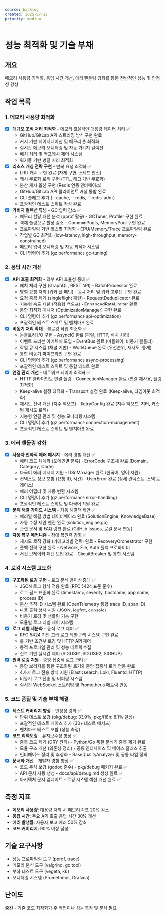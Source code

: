 ```yaml
---
source: backlog
created: 2025-07-12
priority: medium
---
```


# 성능 최적화 및 기술 부채

## 개요
메모리 사용량 최적화, 응답 시간 개선, 에러 핸들링 강화를 통한 전반적인 성능 및 안정성 향상

## 작업 목록

### 1. 메모리 사용량 최적화
- [x] **대규모 조직 처리 최적화** - 메모리 효율적인 대용량 데이터 처리 ✅
  - GitHub/GitLab API 스트리밍 방식 구현 완료
  - 커서 기반 페이지네이션 및 메모리 풀 최적화
  - 실시간 메모리 모니터링 및 자동 가비지 컬렉션
  - 배치 처리 및 백프레셔 제어 시스템
  - 워커풀 기반 병렬 처리 최적화
- [x] **리소스 캐싱 전략 구현** - 반복 요청 최적화 ✅
  - LRU 캐시 구현 완료 (자체 구현, 스레드 안전)
  - 캐시 무효화 로직 구현 (TTL, 태그 기반 무효화)
  - 분산 캐시 옵션 구현 (Redis 연동 인터페이스)
  - GitHub/GitLab API 클라이언트 캐싱 통합 완료
  - CLI 플래그 추가 (--cache, --redis, --redis-addr)
  - 포괄적인 테스트 스위트 작성 완료
- [x] **가비지 컬렉션 튜닝** - GC 압력 감소 ✅
  - 메모리 할당 패턴 분석 (pprof 활용) - GCTuner, Profiler 구현 완료
  - 객체 풀링으로 할당 감소 - CommonPools, MemoryPool 구현 완료
  - 프로파일링 기반 핫스팟 최적화 - CPU/Memory/Trace 프로파일링 완료
  - 작업별 GC 최적화 (low-latency, high-throughput, memory-constrained)
  - 메모리 압력 모니터링 및 자동 최적화 시스템
  - CLI 명령어 추가 (gz performance gc-tuning)

### 2. 응답 시간 개선
- [x] **API 호출 최적화** - 외부 API 효율성 증대 ✅
  - 배치 처리 구현 (GraphQL, REST API) - BatchProcessor 완료
  - 병렬 요청 처리 (워커 풀 패턴) - 동시 처리 및 워커 고루틴 구현 완료
  - 요청 중복 제거 (singleflight 패턴) - RequestDeduplicator 완료
  - 지능형 속도 제한 (적응형 백오프) - EnhancedRateLimiter 완료
  - 통합 최적화 매니저 (OptimizationManager) 구현 완료
  - CLI 명령어 추가 (gz performance api-optimization)
  - 포괄적인 테스트 스위트 및 벤치마크 완료
- [x] **비동기 처리 확대** - 블로킹 작업 최소화 ✅
  - 논블로킹 I/O 구현 - AsyncIO 완료 (파일, HTTP, 배치 처리)
  - 이벤트 드리븐 아키텍처 도입 - EventBus 완료 (미들웨어, 비동기 핸들러)
  - 작업 큐 시스템 (채널 기반) - WorkQueue 완료 (우선순위, 재시도, 통계)
  - 통합 비동기 파이프라인 구현 완료
  - CLI 명령어 추가 (gz performance async-processing)
  - 포괄적인 테스트 스위트 및 통합 테스트 완료
- [x] **연결 관리 개선** - 네트워크 레이어 최적화 ✅
  - HTTP 클라이언트 연결 풀링 - ConnectionManager 완료 (연결 재사용, 풀링 최적화)
  - Keep-alive 설정 최적화 - Transport 설정 완료 (Keep-alive, 타임아웃 최적화)
  - 재시도 전략 개선 (지수 백오프) - RetryConfig 완료 (지수 백오프, 지터, 커스텀 재시도 로직)
  - 지능형 연결 관리 및 성능 모니터링 시스템
  - CLI 명령어 추가 (gz performance connection-management)
  - 포괄적인 테스트 스위트 및 벤치마크 완료

### 3. 에러 핸들링 강화
- [x] **사용자 친화적 에러 메시지** - 에러 경험 개선 ✅
  - 에러 코드 체계화 (도메인별 분류) - ErrorCode 구조체 완료 (Domain, Category, Code)
  - 다국어 에러 메시지 지원 - I18nManager 완료 (한국어, 영어 지원)
  - 컨텍스트 정보 포함 (요청 ID, 시간) - UserError 완료 (상세 컨텍스트, 스택 트레이스)
  - 에러 어댑터 및 자동 변환 시스템
  - CLI 명령어 추가 (gz performance error-handling)
  - 포괄적인 테스트 스위트 및 다국어 지원 완료
- [x] **문제 해결 가이드 시스템** - 자동 해결책 제안 ✅
  - 에러별 해결 방법 데이터베이스 완료 (SolutionEngine, KnowledgeBase)
  - 자동 수정 제안 엔진 완료 (solution_engine.go)
  - 관련 문서 및 FAQ 링크 완료 (GitHub Issues, 로컬 문서 연동)
- [x] **자동 복구 메커니즘** - 장애 복원력 강화 ✅
  - 재시도 로직 강화 (카테고리별 전략) 완료 - RecoveryOrchestrator 구현
  - 폴백 전략 구현 완료 - Network, File, Auth 폴백 프로바이더
  - 서킷 브레이커 패턴 도입 완료 - CircuitBreaker 및 통합 시스템

### 4. 로깅 시스템 고도화
- [x] **구조화된 로깅 구현** - 로그 분석 용이성 증대 ✅
  - JSON 로그 형식 적용 완료 (RFC 5424 표준 준수)
  - 로그 필드 표준화 완료 (timestamp, severity, hostname, app name, process ID)
  - 분산 추적 ID 시스템 완료 (OpenTelemetry 통합 trace ID, span ID)
  - 다중 출력 형식 지원 (JSON, logfmt, console)
  - 비동기 로깅 및 샘플링 기능 구현
  - 모듈별 로그 레벨 제어 시스템
- [x] **로그 레벨 세분화** - 동적 로그 제어 ✅
  - RFC 5424 기반 고급 로그 레벨 관리 시스템 구현 완료
  - 룰 기반 조건부 로깅 및 HTTP API 제어
  - 동적 프로파일 관리 및 성능 메트릭 수집
  - 신호 기반 실시간 제어 (SIGUSR1, SIGUSR2, SIGHUP)
- [x] **원격 로깅 지원** - 중앙 집중식 로그 관리 ✅
  - 통합 브리지를 통한 구조화된 로거와 중앙 집중식 로거 연동 완료
  - 4가지 로그 전송 방식 지원 (Elasticsearch, Loki, Fluentd, HTTP)
  - 비동기 로그 전송 및 버퍼링 시스템
  - 실시간 WebSocket 스트리밍 및 Prometheus 메트릭 연동

### 5. 코드 품질 및 기술 부채 해결
- [x] **테스트 커버리지 향상** - 안정성 강화 ✅
  - 단위 테스트 보강 (pkg/debug: 33.9%, pkg/i18n: 8.1% 달성)
  - 포괄적인 테스트 케이스 추가 (30+ 테스트 메서드)
  - 벤치마크 테스트 포함 (성능 측정)
- [x] **코드 리팩토링** - 유지보수성 향상 ✅
  - 중복 코드 제거 (DRY 원칙) - Python/Go 품질 분석기 중복 제거 완료
  - 모듈 구조 개선 (의존성 정리) - 공통 인터페이스 및 베이스 클래스 추출
  - 인터페이스 정리 및 추상화 - BaseQualityAnalyzer 및 공통 타입 정의
- [x] **문서화 개선** - 개발자 경험 향상 ✅
  - 코드 주석 보강 (godoc 준수) - pkg/debug 패키지 완료 ✅
  - API 문서 자동 생성 - docs/api/debug.md 생성 완료 ✅
  - 아키텍처 문서 업데이트 - 로깅 시스템 섹션 개선 완료 ✅

## 측정 지표
- **메모리 사용량**: 대용량 처리 시 메모리 피크 20% 감소
- **응답 시간**: 주요 API 호출 응답 시간 30% 개선
- **에러 발생률**: 사용자 보고 에러 50% 감소
- **코드 커버리지**: 90% 이상 달성

## 기술 요구사항
- 성능 프로파일링 도구 (pprof, trace)
- 메모리 분석 도구 (valgrind, go tool)
- 부하 테스트 도구 (vegeta, k6)
- 모니터링 시스템 (Prometheus, Grafana)

## 난이도
**중간** - 기존 코드 최적화가 주 작업이나 성능 측정 및 분석 필요
